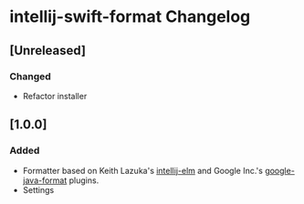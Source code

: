 # intellij-swift-format Changelog

## [Unreleased]
### Changed
- Refactor installer

## [1.0.0]
### Added
- Formatter based on Keith Lazuka's [intellij-elm](https://github.com/klazuka/intellij-elm) and Google
  Inc.'s [google-java-format](https://github.com/google/google-java-format) plugins.
- Settings

